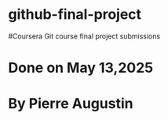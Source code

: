 # github-final-project
#Coursera Git course final project submissions
# Done on May 13,2025
# By Pierre Augustin
